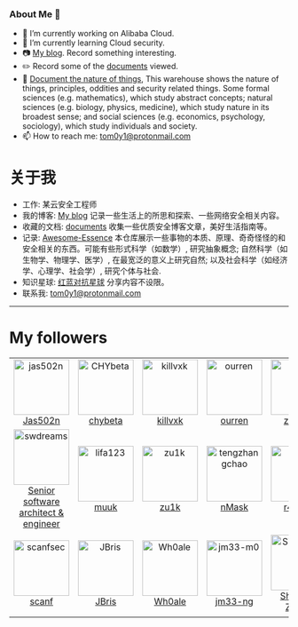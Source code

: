 ### About Me 👋

- 🔭 I’m currently working on Alibaba Cloud.
- 🌱 I’m currently learning Cloud security.
- 📷 [My blog](https://tom0li.github.io/). Record something interesting.
- ✏️ Record some of the [documents](https://github.com/tom0li/collection-document) viewed.
- 🍎 [Document the nature of things](https://github.com/tom0li/awesome-essence), This warehouse shows the nature of things, principles, oddities and security related things. Some formal sciences (e.g. mathematics), which study abstract concepts; natural sciences (e.g. biology, physics, medicine), which study nature in its broadest sense; and social sciences (e.g. economics, psychology, sociology), which study individuals and society.
- 📫 How to reach me: tom0y1@protonmail.com

# 关于我

- 工作: 某云安全工程师
- 我的博客: [My blog](https://tom0li.github.io/) 记录一些生活上的所思和探索、一些网络安全相关内容。
- 收藏的文档: [documents](https://github.com/tom0li/collection-document) 收集一些优质安全博客文章，美好生活指南等。
- 记录: [Awesome-Essence](https://github.com/tom0li/awesome-essence) 本仓库展示一些事物的本质、原理、奇奇怪怪的和安全相关的东西。可能有些形式科学（如数学）, 研究抽象概念; 自然科学（如生物学、物理学、医学）, 在最宽泛的意义上研究自然; 以及社会科学（如经济学、心理学、社会学）, 研究个体与社会.
- 知识星球: [红蓝对抗星球](https://t.zsxq.com/JuzZjAQ) 分享内容不设限。
- 联系我: tom0y1@protonmail.com

--- 

# My followers

<!--START_SECTION:top-followers-->
<table>
  <tr>
    <td align="center">
      <a href="https://github.com/jas502n">
        <img src="https://avatars2.githubusercontent.com/u/16593068" width="100px;" alt="jas502n"/>
      </a>
      <br />
      <a href="https://github.com/jas502n">Jas502n</a>
    </td>
    <td align="center">
      <a href="https://github.com/CHYbeta">
        <img src="https://avatars2.githubusercontent.com/u/18642224" width="100px;" alt="CHYbeta"/>
      </a>
      <br />
      <a href="https://github.com/CHYbeta">chybeta</a>
    </td>
    <td align="center">
      <a href="https://github.com/killvxk">
        <img src="https://avatars2.githubusercontent.com/u/309424" width="100px;" alt="killvxk"/>
      </a>
      <br />
      <a href="https://github.com/killvxk">killvxk</a>
    </td>
    <td align="center">
      <a href="https://github.com/ourren">
        <img src="https://avatars2.githubusercontent.com/u/10292916" width="100px;" alt="ourren"/>
      </a>
      <br />
      <a href="https://github.com/ourren">ourren</a>
    </td>
    <td align="center">
      <a href="https://github.com/zer0yu">
        <img src="https://avatars2.githubusercontent.com/u/16551733" width="100px;" alt="zer0yu"/>
      </a>
      <br />
      <a href="https://github.com/zer0yu">z3r0yu</a>
    </td>
    <td align="center">
      <a href="https://github.com/Dm2333">
        <img src="https://avatars2.githubusercontent.com/u/25870448" width="100px;" alt="Dm2333"/>
      </a>
      <br />
      <a href="https://github.com/Dm2333">Dm</a>
    </td>
    <td align="center">
      <a href="https://github.com/Lz1y">
        <img src="https://avatars2.githubusercontent.com/u/23468993" width="100px;" alt="Lz1y"/>
      </a>
      <br />
      <a href="https://github.com/Lz1y">Lz1y</a>
    </td>
  </tr>
  <tr>
    <td align="center">
      <a href="https://github.com/swdreams">
        <img src="https://avatars2.githubusercontent.com/u/1147825" width="100px;" alt="swdreams"/>
      </a>
      <br />
      <a href="https://github.com/swdreams">Senior software architect & engineer</a>
    </td>
    <td align="center">
      <a href="https://github.com/lifa123">
        <img src="https://avatars2.githubusercontent.com/u/16981248" width="100px;" alt="lifa123"/>
      </a>
      <br />
      <a href="https://github.com/lifa123">muuk</a>
    </td>
    <td align="center">
      <a href="https://github.com/zu1k">
        <img src="https://avatars2.githubusercontent.com/u/42370281" width="100px;" alt="zu1k"/>
      </a>
      <br />
      <a href="https://github.com/zu1k">zu1k</a>
    </td>
    <td align="center">
      <a href="https://github.com/tengzhangchao">
        <img src="https://avatars2.githubusercontent.com/u/16537831" width="100px;" alt="tengzhangchao"/>
      </a>
      <br />
      <a href="https://github.com/tengzhangchao">nMask</a>
    </td>
    <td align="center">
      <a href="https://github.com/0nise">
        <img src="https://avatars2.githubusercontent.com/u/18393907" width="100px;" alt="0nise"/>
      </a>
      <br />
      <a href="https://github.com/0nise">r4v3zn</a>
    </td>
    <td align="center">
      <a href="https://github.com/virusdefender">
        <img src="https://avatars2.githubusercontent.com/u/4939404" width="100px;" alt="virusdefender"/>
      </a>
      <br />
      <a href="https://github.com/virusdefender">LiYang</a>
    </td>
    <td align="center">
      <a href="https://github.com/al0ne">
        <img src="https://avatars2.githubusercontent.com/u/13449320" width="100px;" alt="al0ne"/>
      </a>
      <br />
      <a href="https://github.com/al0ne">al0ne</a>
    </td>
  </tr>
  <tr>
    <td align="center">
      <a href="https://github.com/scanfsec">
        <img src="https://avatars2.githubusercontent.com/u/8190138" width="100px;" alt="scanfsec"/>
      </a>
      <br />
      <a href="https://github.com/scanfsec">scanf</a>
    </td>
    <td align="center">
      <a href="https://github.com/JBris">
        <img src="https://avatars2.githubusercontent.com/u/16170973" width="100px;" alt="JBris"/>
      </a>
      <br />
      <a href="https://github.com/JBris">JBris</a>
    </td>
    <td align="center">
      <a href="https://github.com/Wh0ale">
        <img src="https://avatars2.githubusercontent.com/u/44937351" width="100px;" alt="Wh0ale"/>
      </a>
      <br />
      <a href="https://github.com/Wh0ale">Wh0ale</a>
    </td>
    <td align="center">
      <a href="https://github.com/jm33-m0">
        <img src="https://avatars2.githubusercontent.com/u/10167884" width="100px;" alt="jm33-m0"/>
      </a>
      <br />
      <a href="https://github.com/jm33-m0">jm33-ng</a>
    </td>
    <td align="center">
      <a href="https://github.com/SilverRainZ">
        <img src="https://avatars2.githubusercontent.com/u/8090459" width="100px;" alt="SilverRainZ"/>
      </a>
      <br />
      <a href="https://github.com/SilverRainZ">Shengyu Zhang</a>
    </td>
    <td align="center">
      <a href="https://github.com/heiye007">
        <img src="https://avatars2.githubusercontent.com/u/31949347" width="100px;" alt="heiye007"/>
      </a>
      <br />
      <a href="https://github.com/heiye007">heiye007</a>
    </td>
    <td align="center">
      <a href="https://github.com/shellsec">
        <img src="https://avatars2.githubusercontent.com/u/26370074" width="100px;" alt="shellsec"/>
      </a>
      <br />
      <a href="https://github.com/shellsec">网络安全军火库</a>
    </td>
  </tr>
</table>
<!--END_SECTION:top-followers-->
